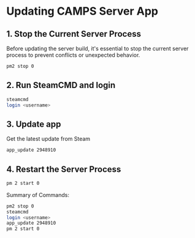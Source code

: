 # Updating CAMPS Server App

## 1. Stop the Current Server Process
Before updating the server build, it's essential to stop the current server process to prevent conflicts or unexpected behavior.
```bash
pm2 stop 0
```

## 2. Run SteamCMD and login
```bash
steamcmd
login <username>
```

## 3. Update app
Get the latest update from Steam
```bash
app_update 2948910
```

## 4. Restart the Server Process
```bash
pm 2 start 0
```

Summary of Commands:
```bash
pm2 stop 0
steamcmd
login <username>
app_update 2948910
pm 2 start 0
```
